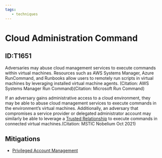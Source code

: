 ```yaml
---
tags:
   - techniques
---
```

# Cloud Administration Command
## ID:T1651
Adversaries may abuse cloud management services to execute commands within virtual machines. Resources such as AWS Systems Manager, Azure RunCommand, and Runbooks allow users to remotely run scripts in virtual machines by leveraging installed virtual machine agents. (Citation: AWS Systems Manager Run Command)(Citation: Microsoft Run Command)

If an adversary gains administrative access to a cloud environment, they may be able to abuse cloud management services to execute commands in the environment’s virtual machines. Additionally, an adversary that compromises a service provider or delegated administrator account may similarly be able to leverage a [Trusted Relationship](/mitre/techniques/T1199) to execute commands in connected virtual machines.(Citation: MSTIC Nobelium Oct 2021)
## Mitigations
* [Privileged Account Management](/mitre/mitigations/M1026)
